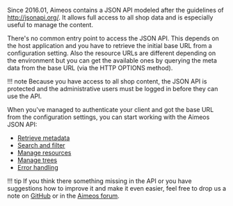 Since 2016.01, Aimeos contains a JSON API modeled after the guidelines of <http://jsonapi.org/>. It allows full access to all shop data and is especially useful to manage the content.

There's no common entry point to access the JSON API. This depends on the host application and you have to retrieve the initial base URL from a configuration setting. Also the resource URLs are different depending on the environment but you can get the available ones by querying the meta data from the base URL (via the HTTP OPTIONS method).

!!! note
    Because you have access to all shop content, the JSON API is protected and the administrative users must be logged in before they can use the API.

When you've managed to authenticate your client and got the base URL from the configuration settings, you can start working with the Aimeos JSON API:

* [Retrieve metadata](metadata.md)
* [Search and filter](search-filter.md)
* [Manage resources](manage-resources.md)
* [Manage trees](manage-trees.md)
* [Error handling](error-handling.md)

!!! tip
    If you think there something missing in the API or you have suggestions how to improve it and make it even easier, feel free to drop us a note on [GitHub](https://github.com/aimeos/ai-admin-jsonadm) or in the [Aimeos forum](https://aimeos.org/help/help-f15/).
